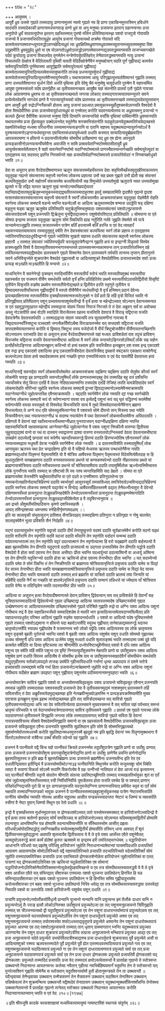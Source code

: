 +++
title = "२८"

+++
आयुष्यम् ।  
आयुर्वै ध्रुव उत्तमो गृह्यते तस्मादायुः प्राणानामुत्तमं नवमो गृह्यते नव हि प्राणा एकाकिनमुत्तरस्मिन् हविर्धाने सादयति तस्मादेकाकी प्राणानामर्धभागवाङ् प्राणो ध्रुवं वा अनु मनुष्याः प्रजायन्त इतरान् ग्रहानन्वन्याः प्रजा अनुपोप्ते ध्रुवँ सादयत्युपोप्त इतरान् ग्रहाँस्तस्मात् पुरुषो माँसेन प्रतितिष्ठत्यस्थ्ना पशवो राजपुत्रो गोपायति राजन्यो वै प्रजानामधिपतिरायुर्ध्रुव आयुरेव प्रजानां गोपायत्यथो क्षत्रमेव गोपायते यदि कामयेतावगतमपरुन्ध्युरपरुद्धोऽवगच्छेदित्यध्रुवं त्वा ध्रुवक्षितिमध्रुवाणामध्रुवतममच्युतानामच्युततमममुष्या विश उदूहामीति ध्रुवमुदूहेद् ध्रुवो वा एष योऽवगतोऽध्रुवोऽपरुद्धोऽवगतमेवापरुणद्य्उपरुद्धमवगमयति ताजग्व्यवगच्छेते यदेवं कुर्यादायुः प्रजानां विचालयेत् तृणमेतेन मन्त्रेणोपर्युपर्यतिहरेत् तेनैवापरुद्धमवगमयति नायुः प्रजानां विचालयति देवक्षेत्रं वै वेदिरेतावती पृथिवी यावती वेदिर्देवक्षेत्रेणैवैनं मनुष्यक्षेत्रान् वदति पूर्णं गृह्णीयाद्यं कामयेत सर्वमायुरियादिति पूर्णमेवास्मा आयुर्गृह्णाति सर्वमायुरेत्यल्पं गृह्णीयाद्यं कामयेताल्पमायुरियादित्यल्पमेवास्यायुष्करोति ताजक् प्रधन्वत्युपर्युपार्धं गृह्णीयाद्यं कामयेतोत्तरमायुरियादित्युत्तरमेवैनमायुर्गमयति॥ यथारूपमस्मा आयुः परिगृह्णात्युभयतोवैश्वानरं गृह्णाति तस्मात् प्राणा उभयतोवैश्वानरा मूर्धानं दिवो अरतिं पृथिव्या इति देवेषु चैवं मनुष्येषु चायुर्दधाति पुरुषेण वै यज्ञस्संमित आयुषा पुरुषस्संततो यदेष प्रातर्गृहीत आ तृतीयसवनाच्छय आयुषैव यज्ञं संतनोति प्रातर्वा एतौ गृह्येते गायत्र्या लोक आग्रायणश्च ध्रुवश्च ता आ तृतीयसवनाच्छयाते जगत्या लोकात् तस्माद्गायत्र्ययातयाम्न्युत्तरे सवने प्रत्येत्येतदेवाभि भागधेयं प्राणो वै गायत्र्यायुर्रुययवो यदेष प्रातस्सन्न आ तृतीयसवनाच्छये तस्माद्यावदेवायुस्तावान् प्राण आयुर्वै ध्रुवो रुद्रोऽग्निर्नैकाकी होतव्य आयुः प्रजानां प्रदध्यात् प्रमायुकास्स्युर्होतुश्चमसेऽवनयति वैश्वदेवो वै होता वैश्वदेवीरिमाः प्रजाः प्रजास्वेवायुर्दधात्यध्रुवं वा एनमेतत् करोति यदवनयत्येतस्य वा अध्रुवत्वमनु प्रजाभ्यो न कल्पते दृँहन्तां दैवीविंशः कल्पन्तां मनुष्या दिवि दिव्यानि सन्त्वन्तरिक्षे वयाँसि पृथिव्यां पार्थिवानीति ध्रुवमवनयति यथायतनमेव प्रजा दृँहत्याहूत उक्थेऽवनयेत् स्तुतेनैव शस्त्रमभिसंतनोति यदाहूतेऽवनयेदुक्थमतिरेचयेद्यच्छस्ते ग्रहमतिरेचयेद्या मध्यमा परिधानीया तस्यामवनयत्यङ्गानि वा एतानि यज्ञस्य यदुक्थामदान्यायुर्रुानवोऽर्धं वै पुरुषस्यात्मनोऽङ्गान्यर्धमायुरन्ता एवाभितस्संधायायुर्मध्यतो दधाति कस्मात् सत्यादित्याहुर्ब्रह्मवादिन आपस्त्वरमाणा न क्षीयन्ते न प्रदत्यन्तीत्येतमेव सोमपीथं प्रतीक्षमाणा यद् ध्रुव एष ह्येना अपनुदते प्रत्यङ्ङासीनोऽवनयत्यन्वीपमेवैना अवार्जति न सामि प्रस्रावयेताग्निष्टोममेवासीतायुर्वै ध्रुव आयुर्व्यवस्रावयेतैतावान् वै यज्ञो यावानेवाग्निष्टोमो यदाग्निष्टोममास्ते प्राणस्यैवास्यान्तर्गच्छति सर्वमायुरेत्युदरं वा एतद्यज्ञस्य यत् सदस्तद् द्रवन्ति निस्सर्पन्तो यज्ञः प्रजापतिर्यदाग्निष्टोममास्ते प्रजापतेरेवोदरं न रिणक्त्यक्षोधुको भवति ॥१॥  
  
देवा वा असुरान् हत्वा वैरदेयादीषमाणास्त ऋतून संवत्सरममोहयँस्तस्य देवाः क्लृप्तिमैच्छँस्तमृतुग्रहैरेवाकल्पयन् यदृतुग्रहा गह्यन्ते संवत्सरस्य क्लृप्त्यै स्वर्गस्य लोकस्य प्रज्ञात्या उभौ सह प्रथम गृह्णाते उभौ ह्येतौ सह संवत्सरं कल्पयितुमुपप्रेत उभौ सहोत्तमँ संवत्सरमेव कल्पयित्वोभौ सह विमुच्येते उभयतोमुखे ऋतुपात्रे भवत उभयतोमुखा ह्यृतवो न हि तद्विद यतरत ऋतूनां मुखं नान्योऽन्यमभिप्रपद्येयातां यदभिप्रपद्येयातामृतुर्ऋतुमभ्यायुकस्स्याद्यद्व्यतीतस्तस्मादाहुरश्वा इवर्तू समघ्रातामिति द्वादशैते गृह्यन्ते द्वादश मासास्संवत्सरस्संवत्सरस्य क्लृप्त्यै संवत्सरो वै स्वर्गों लोकस्तस्यैत आक्रमास्संक्रमा यदृतुग्रहा रोहमेवैतै रोहति स्वर्गस्य लोकस्य समष्ट्यै षडन्ये भवन्ति षडन्येऽसौ वा आदित्य ऋतुस्तस्मादेष षण्मास उदड्डेति षड् दक्षिणा षडृतुना षड्वा ऋतुव ऋतुष्वेव प्रतितिष्ठति चतुर्ऋतुभिश्चतुष्पादाः पशवस्संवत्सरं पशवोऽनुप्रजायन्ते संवत्सरादेवास्मै पशून् प्रजनयति द्विर्ऋतुना पुनर्द्विपाद्यजमानः पशुष्वेवोपरिष्टात् प्रतितिष्ठति ॥ सोमपाना वा एते सोमपा इन्द्रस्य सजाता यदृतुग्रहा ऋतुना सोमं पिबत्विति ह्याह नर्तुरिति नर्तवे जुह्वति तेषामेते स्वे पात्रे याभ्यामेनाञ्जुह्वति तस्मात् सजातस्स्वेन पात्रेण बलिँ हरत्यास्मै बलिँ हरन्ति य एवं वेद व्यवहारँ भक्षयन्त्ययातयामत्वाय तस्मादृतुमृतुं वर्षति तेन देवास्संवत्सरं कल्पयित्वा स्वर्गं लोकं प्रज्ञाय त एतद्यज्ञस्य ज्योतिरुपरिष्टाददधुर्यदैन्द्राग्नो गृह्यते ज्योतिरेव मुखतो यज्ञस्य दधाति संवत्सरस्य क्लृप्त्यै स्वर्गस्य लोकस्य प्रज्ञात्यै ॥ तस्मात् संवत्सरं ज्योतिरुपर्युपरि चरत्यृतुपात्रेणैन्द्राग्नं गृह्णाति क्षत्रं वा इन्द्राग्नी विडृतवो विश्येव क्षत्रमध्यूहति विश्वे वै देवास्तृतीयसवनभागास्सन्तस्ते प्रातस्सवनमभ्यकामयन्त तान् प्रजापतिरेतस्मिन् ग्रहे तर्पयितव्यानपश्यद्यद्वैश्वदेवः प्रातस्सवने गृह्यते विश्वानेव देवान् प्रातस्सवने तर्पयति तानस्य तृप्तान् प्रीतानुत्तरे सवने अभिविसृज्येते शुक्रपात्रेण वैश्वदेवं गृह्णात्यसौ वा आदित्यश्शुक्रो वैश्वदेवीरिमाः प्रजास्तस्मादेष सर्वाः प्रजाः प्रत्यङ् मा३म्प्रति मा३म्प्रतीति हि मन्यन्ते ॥२॥  
  
माध्यन्दिनेन वै सवनेनेन्द्रो वृत्रमहन् मरुद्भिर्वीर्येण मरुत्वतीयँ स्तोत्रं भवति मरुत्वतीयमुक्थं मरुत्वतीया ग्रहास्सर्वत एव यजमानं वीर्येण समर्धयति सर्वतो वृत्रँ हन्ति प्रतिहितिरेव प्रथमो मरुत्वतीयोऽपायतिर्द्वितीयो विसृष्टिं तृतीयेन विसृजति वज्रमेव प्रथमेन मरुत्वतीयेनोद्यच्छते प्र द्वितीयेन हरति स्तृणुते तृतीयेन यं द्विष्यादमरुत्वतीयाँस्तस्य गृह्णीयाद्वीर्यं वै मरुतो वीर्येणैवैनं व्यर्धयतीन्द्रो वै वृत्रँ हनिष्यन् प्रदानं देवेभ्यः प्रायच्छदक्षिणास्स मरुत्वतीयैरेव वृत्रमहँस्तस्मान्मरुत्वतेऽनूक्ते न देयँ हतो हि तर्हि वृत्रो विजितं भवति नो प्रतिगृह्णीयात् प्रतिष्ठितान् पशून् प्रच्यावयत्यपशुर्भवतीन्द्रो वै वृत्रँ हत्वा स महेन्द्रोऽभवत् सोऽन्यान् देवानत्यमन्यत स एतं ग्रहमुद्धारमुदहरत महेन्द्रीयं तस्माद्राजा संग्रामं जित्वा निराजं निरजते ते तं देवा अब्रुवन् सर्वं वा अवोचथा अस्तु नोऽत्रापीति कथं वोऽपि स्यादिति विराजैतस्य ग्रहस्य यजत्विति देवपात्रं वै विराड् यद्विराजा यजति देवपात्रेणैव देवतास्तर्पयति ॥ तस्माद्यद्राजा संग्रामं जयत्यपि तत्र सूतग्रामणीनां गायत्र्या वै त्रिवृदायतनवाँस्त्रिष्टुभा पञ्चदशो जगत्यैकविँशोऽथैषा विराडायतनमेव यत् सप्तदशो यद्विराजा यजति सप्तदशमेवायतनवन्तं करोति यं द्विष्यात् त्रिष्टुभा तस्य यजेदोजो वै वीर्यं त्रिष्टुबोजसैवैनं वीर्येणायतनाच्छिनत्ति सोऽनायतनः पराभवति देवा वा असुरान् हत्वा वैरदेयादीषमाणास्ते यज्ञं मध्यतः प्राविशन्नेतां वाव तदृचं प्राविशन् विराजमेव यद्विराजा यजति देवतानामभीष्ट्या आदित्या वै स्वर्गं लोकं यन्तस्तेऽङ्गिरसोऽस्मिल्ँ लोके सह यज्ञेन प्रत्यौहँस्तेऽङ्गिरस आदित्यानब्रुवन् कतिभ्यो वो हव्यं वक्ष्याम इति त्रयस्त्रिँशत इत्यब्रुवन् दश वसव इन्द्र एकादशो दश रुद्रा इन्द्र एकादशो दशादित्या इन्द्र एकादशस्त्रिँशदेता देवतास्त्रिँशद् द्व्यक्षरो वषट्कार एकाक्षरा वाक्तेनैन्द्रं कल्पन्तेऽस्य देवता हव्ये यथादेवतमस्य हव्यं गच्छति वृणत एनमार्त्विज्याय य एवं वेद यावतीर्हि देवतास्ता हव्यं गमयति ॥३॥  
   
माध्यन्दिनाद्वै सवनाद्देवा स्वर्गं लोकमायँस्तेषामेत आक्रमास्संक्रमा यद्दक्षिणा यद्दक्षिणा ददाति सेतुमेव कीर्त्वा स्वर्गं लोकमेति यावद्वा इह प्राणद्ददाति तावन्तोऽमुष्मिल्ँ लोके प्राणास्तस्माद्बहु देयं तस्मादिह बहु दत्तं प्रशँसन्ति ज्यायाँसमेत्र सेतुं किरत एतर्हि वै देवता नेदिष्ठान्न्यानमन्ति तस्मादेष एतर्हि तेजिष्ठं तपति यावन्नेदिष्ठादेव स्वर्गं लोकमारोहति सौरीभ्यां जुहोति स्वर्गस्य लोकस्य समष्ट्यै द्वाभ्यां द्विपाद्यजमानोऽस्यामेवैनमाक्रामयति यदाग्नेय्याग्नीधे जुहोत्यन्तरिक्ष एवैनमाक्रामयति । यद्ददाति स्वर्गमेवैनं लोकं गमयति द्यां गच्छ स्वर्गच्छेति स्वर्गस्य लोकस्य समष्ट्यै रूपं वो रूपेणाभ्यागां वयसा वय इत्येतद्वै पशूनां रूपं यद् घृतं यद्धिरण्यं रूपमेवैषां रूपेणाभ्येति वयसा वयस्तुथो वो विश्ववेदा विभजत्विति सत्यं वै तुथो विश्ववेदास्सत्येनैवैनान् ब्रह्मणा विभजत्येतत् ते अग्ने राध एति सोमच्युतमित्याग्नेया वै पशवस्ते सोमे दीयन्ते तान् मित्रस्य पथा नयेति मित्रस्यैवैनान् पथा नयत्यन्तराग्नीध्रं च सदश्च नयत्येतेन वै पथा देवास्स्वर्गं लोकमायँस्तमेवैना अपिपादयति । दक्षिणतो वै देवानां यज्ञं रक्षाँस्यभ्यजयँस्तमाग्नीध्रात् पुनरपाजयन् यदाग्नीध्राद्दक्षिणा दक्षिणा नयन्ति यज्ञस्याभिजित्यै रक्षसामपहत्या आग्नेय्याग्नीध्रे जुहोत्याग्नेया वै पशवः पशूनां निष्क्रीत्यै वारुण्या द्वितीयया जुहुयाद्यद्यश्वं वानो वा रथं वा दास्यन् स्याद्वारुणा ह्यश्वा वारुणा वनस्पतयोऽग्निस्सर्वा देवता देवतानामभीष्ट्या उपबर्हणं ददात्येतद्वै छन्दसां रूपं रूपेणैव च्छन्दाँस्यवरुन्द्धे हिरण्यं ददाति हिरण्यज्योतिष एवैनास्स्वर्गं लोकं गमयत्यस्मद्राता मधुमती देवत्रा गच्छेति स्वर्गमेवैना लोकं गमयति । प्र दातारमाविशेति तस्मादमुष्मिल्ँ लोक आगामुका ऋतस्य पथा प्रेत चन्द्रदक्षिणा इति यो वै यज्ञियो मेध्यस्स ऋतस्य पन्थास्तेनैवैना नयति ब्राह्मणमद्यर्ध्यासं पितृमन्तं पैतृमत्यमिति यो वै श्रोत्रिय आर्षेयस्स पितृमान् पैतृमत्यस्तं विदेयमित्येवैतदाह स हि सुधातुदक्षिणो यामब्राह्मणाय ददाति वनस्पतयस्तया प्रथन्ते यां कण्वकश्यपेभ्यो ददाति नीहारस्तया प्रथते यां ब्राह्मणायाश्रोत्रियाय ददाति मरीचयस्तया प्रथन्ते याँ श्रोत्रियायार्षेयाय ददाति तयामुष्मिँलोक ऋध्नोत्यस्मिँश्चास्य लोके पुनर्भोगाय भवति तस्मात् स एवैष्टव्यो वि स्वः पश्य व्यन्तरिक्षमिति सदः प्रेक्षते । सोमपा वा एते ब्राह्मणास्तेषां तेजस्वीनि चक्षूँष्यरातीयन्ति वा एते ददते त एनमीश्वराः प्रतिनुदस्तेभ्य एव नमस्करोत्यप्रतिनोदायात्रिहिरण्यं ददाति स्वर्भानुर्वा आसुरस्सूर्यं तमसाविध्यत् तमत्रिरेवाग्रेऽन्वविन्दद्यदत्रिहिरण्यं ददाति स्वर्गस्य लोकस्य समष्ट्यै यद्यात्रेयं न विन्देद्य आर्षेयस्सँहितस्तस्मै दद्यात् तेनैवर्ध्नोत्यसुरा वै देवेभ्यो दक्षिणामनयँस्तां प्रत्यनुदन्त तेऽब्रुवन्नस्निहदेषेति तेभ्योऽपरामनयँस्तां प्रत्यनुदन्त तेऽब्रुवन्नृम्णमेषागादिति तेभ्योऽपरामनयँस्तां प्रत्यनुदन्त तेऽब्रुवन्नद्राप्सीदेषेत्येता ह वै तदृषिरभ्यनूवाच ॥  
अव द्रप्सो अँशुमतीमतिष्ठदियानः कृष्णो दशभिस्सहस्रैः ।  
आवत् तमिन्द्रश्शच्या धमन्तमप स्नेहितीर्नृमणामदध्राम् ।।  
इति सा सालावृकी संभूयासुरान् प्राविशत् सैनान्निरदहत् तस्माद्दक्षिणा प्रतिनुत्ता न प्रतिगृह्या न गोषु चालयेत् सालावृक्येवैनं भूत्वा प्रविशति सैनं निर्दहति ॥४॥  
  
यद्गां ददात्यायुस्तेन स्पृणोति यद्वासो ददाति दीर्घं तेनायुष्कुरुते यदश्वं ददाति सूर्यभ्राजमेवैनं करोति यदनो यद्रथं ददाति शरीराणि तेन स्पृणोति यदविं यदजां ददाति माँसानि तेन स्पृणोति यदोदनं यन्मन्थं ददाति यदेवास्यान्तरात्मं तत् तेन स्पृणोति यद्वरं ददात्यात्मानं तेन स्पृणोत्यात्मा हि वरो यद्ब्रह्मणे ददाति बार्हस्पत्यो वै ब्रह्मा बृहस्पतिमेव तेन प्रीणाति यदुद्गात्रे ददाति प्राजापत्यो वा उद्गाता प्रजापतिमेव तेन प्रीणाति यद्धोत्रे ददाति वैश्वदेवो वै होता सर्वा एवास्य तेन देवता अभीष्टाः प्रीता भवन्ति यदध्वर्युभ्यां ददात्याश्विनौ वा अध्वर्यू अश्विना एव तेन प्रीणाति यदृत्विग्भ्यो ददाति होत्रा चा ऋत्विजो होत्रा एवास्य तेनाभीष्टाः प्रीता भवन्ति ॥ यत् सदस्येभ्यो ददाति यमेव ते सोमं पिबन्ति तं तेन निष्क्रीणाति यां ब्राह्मणाय श्रोत्रियायानृत्विजे प्रसृप्ताय ददाति यामेव स विद्यां वेद सास्य तेनाभीष्टा प्रीता भवति यामब्राह्मणायाश्रोत्रियायानृत्विजे प्रसृप्ताय ददाति यामेव स विद्यां वेद सास्य तेनाभीष्टा प्रीता भवति यामकामो ददाति तस्मात् क्षत्रं ब्रह्मात्ति यां याचितो ददाति भ्रातव्यं तया जिन्वति यां बहिर्वेदि ददाति नैनँ सा गच्छति यां ज्ञातयेऽनृत्विजे प्रसृप्ताय ददाति पाप्मानं तन्निधत्ते यां ज्येष्ठाय याँ श्रोत्रियाय ददाति येनैव स तदिन्द्रियेण भवति तदस्याभीष्टं प्रीतं भवति ॥५॥  
  
आदित्या वा असुरान् हत्वा वैरदेयादीषमाणास्ते देवान् प्राविशन् द्विदेवत्यान् वाव तत् प्राविशन्नेते हि देवानाँ सह भूयिष्ठास्तस्मादादित्यो द्विदेवत्येभ्यो गृह्यत उच्छिष्टाद्वा आदित्या जातास्तस्मादेष उच्छिष्टस्सोमो गृह्यत उच्छेषणभागा वा आदित्यास्तस्मादेष उच्छिष्टस्सोमो गृह्यते परिश्रिते गृह्णाति रुद्रो वा अग्निः पशव आदित्यः पशूनां गोपीथाय रुद्रं वै देवा यज्ञान्निरभजँस्ते समवादिशन्नेष ते मातरि भाग इत्यादित्यान्तमेतावदागमयित्यैतत् प्रति यज्ञादन्तरदधुर्यत् परिश्रत आदित्यं गृह्णाति रुद्रमेव यज्ञादन्तर्दधाति ॥ पशवो वा आदित्यो यदेष भूयिष्ठस्सोमो गृह्यते तस्मात् पशवोऽद्यमाना न क्षीयन्ते यदा बहवोऽन्तर्वेदि स्युरथ गृह्णीयात् तानेवान्नाद्यमवरुन्द्धे यदास्य भ्रातृव्योऽन्तर्वेदि स्यादथ गृह्णीयादेष वै यजमानस्य स्वो लोको यद्वेदिः पशव आदित्यस्स्व एव लोके भ्रातृव्यस्य पशून वृङ्क्ते बृहतीः पुरोरुचो भवन्ति पशवो वै बृहतीः पशव आदित्यः पशुष्वेव पशून् दधाति सोममग्रे गृह्णात्यथ दध्यथ सोममूर्ग्वै दधि पशव आदित्य ऊर्जमेव पशुषु मध्यतो दधाति शृतातङ्क्यं भवति तस्मादामा पक्वं दुहे यदि कामयेत वर्षेदिति या दिव्या वृष्टिस्तया त्वा श्रीणामीति दध्नोपरिष्टाच्छ्रीणीयात् पशवो वै दधि पशव आदित्यः पशुभ्य एव वर्षति यर्हि वर्षति पशुभ्य एव वृष्टिं निनयत्युपाँशुसवनेन मेक्षयति प्राणो वा उपाँशुसवनः पशव आदित्यः पशुष्वेव प्राणं दधाति विवस्व आदित्यैष ते सोमपीथ इत्येष वाव स उपाँशुसवनस्साक्षादेवैनँ सोमपीथेन समर्धयति यद्युद्गृहीतस्य स्तोकोऽवपद्यते ताजक् प्रवर्षति गृहीत्वापिदधाति गर्भाणां धृत्या अप्रपादाय तं दशमे स्तोत्रे प्रच्यावयति तस्माद्दशमे मासि गर्भा हिताः प्रजायन्तेऽन्यत्रेक्षमाणो जुहोति रुद्रो वा अग्निः पशव आदित्यः पशूनां गोपीथाय यदीक्षेत ब्राह्मण उपद्रष्टा पशून् गृह्णीयात् पशूनामेव प्रदीयमानानामनुपद्रष्टा भवति ॥६॥  
  
अन्तर्यामपात्रेण सावित्रं गृह्णाति पशवो वा अन्तर्यामस्सवितृप्रसूताः पशवः प्रजायन्ते सवितृप्रसूत एवैनान् प्रजनयति तमसन्नं जुहोति तस्मादसन्नाः पशवस्सददि प्रजायन्ते देवा वै तृतीयसवनमुद्यमं नाशक्नुवन् प्रातस्सवने तर्हि सवितासीत् तं देवा अब्रुवँस्त्वयेदमुद्यच्छामहा इति नेत्यब्रवीन्मुख्योऽहमस्मि न प्रत्यङ्ङपक्रमिष्यामीति मुख्य एवात्रास इत्यब्रुवन् मुख्य इहाथ त्वयोद्यच्छामहा इति तत् सवित्रोदयच्छन्त यत् सावित्रो गृह्यते तृतीयसवनस्योद्यत्या अभि त्वा देव सवितरित्येतया प्रातस्सवने मुख्यस्समन्तं वै तत् सविता यज्ञं पर्यभवत् समन्तं भ्रातृव्यं परिभवति य एवं वेदान्तर्यामपात्रेणाग्रायणात् सावित्रं तृतीयसवने गृह्णाति ॥ प्रातर्वा एष गृह्यते गायत्र्या लोके यदाग्रायणस्तं तृतीयसवने विगृह्णाति जगत्या लोके तस्मादाग्रायणात् सावित्रो गृह्यते सविता हि देवानां गायत्रस्सावित्रस्य सँस्रावे वैश्वदेवमभिगृह्णाति समानो वा एष ग्रहस्संतत्यै वैश्वदेवीरिमाः प्रजास्सवितृप्रसूताः प्रजाः प्रजायन्ते सवितृप्रसूता एवैनाः प्रजनयति सुशर्मासि सुप्रतिष्ठान इति सोमे हि सोममभिगृह्णात्यथो सुशर्माणमेवोत्तरमधरस्मै करोति सुप्रतिष्ठानमधरमुत्तरस्मै बृहदुक्षे नम इति बृहद्धि देवानां नमः पितॄणामुक्थभागा वै पितरोऽस्तोमभाजो यत्रैवैभ्य उक्थँ शँसति तदेभ्यो ग्रहं गृह्णाति ॥७॥  
  
प्रजननं वै पात्नीवतो यद्वै किंच यज्ञे पात्नीवतं क्रियते प्रजननमेव तदुपाँशुपात्रेण गृह्णाति प्राणो वा उपाँशुः प्राणात् प्रजाः प्रजायन्ते प्रजननायोपाँशुना प्रयन्त्युपाँशुपात्रेणोद्यन्ति प्राणो वा उपाँशुः प्राणेनैव प्रयन्ति प्राणेनोद्यन्ति बृहस्पतिसुतस्य त इति ब्रह्म वै बृहस्पतिर्ब्रह्मणः प्रजाः प्रजायन्ते ब्रह्मणैवैनाः प्रजनयतीन्द इति रेत एव दधातीन्द्रियावत इतीन्द्रियं वै प्रजास्सोमपीथोऽग्ना३इ पत्नीवानिति मिथुनमेव करोति सजूस्त्वष्ट्रा सोमं पिबेति त्वष्टा वै रूपाणां विकर्ता सोऽस्मै रूपाणि विकरोत्येष वै ग्रहः पत्नीभ्यो नातिष्ठत तं देवा आज्यं वज्रं कृत्वाघ्नन् यत् पात्नीवतँ श्रीणाति स्तृत्यै संपातेन श्रीणाति संतत्या उपरिष्टाच्छ्रीणाति तस्मात् स्त्र्यखलतिर्भावुका शृतं वा एतँ सोमं जुहोत्यशृतानितराँस्तस्मात् स्त्री निर्वीर्यानिर्वीर्यः पुमान्नैतस्य होता यजति पश्चेव हि स पश्चात् प्राणान् परिहरेदग्निद्यजति पुरो हि स पुरः प्राणान्नानुयजति यदनुयजेदग्निना प्राणानन्तरियात् प्रमीयेत स्तृतं वा एतँ सोमं भक्षयति तस्मादग्नित्पण्डको भावुकः प्रजननं वै पात्नीवतस्तस्माद्बहुपशुर्भावुकस्सह पात्रेण नेष्टारमभिसर्पति पत्नीरेव सोमपीथं गमयति नोपस्थ आसीत यदुपस्थ आसीत पण्डकस्स्यादन्तरा नेष्टारं च धिष्ण्यं च व्यवसर्पति स्त्रीणां वै नेष्टा पुमान् धिष्ण्यो मिथुन एव रेतो दधाति ॥८॥  
  
इन्द्रो वै वृत्रमहँस्तस्य मूर्धानमुदरुजत् स द्रोणकलशोऽभवत् ततो यस्सोमस्समस्रवत् स हारियोजनोऽभवदिन्द्रो वै वृत्रँ हत्वा तस्य क्लोम्नो हृदयात् सोमँ समसिञ्चत् स हारियोजनोऽभवत् सोऽमन्यत यदिममशृतमद्वितीयँ होष्यामि तदन्वसुरा आभविष्यन्ति यन्न होष्यामि तदन्वाभविष्यन्तीति स सँस्थितस्सोम आसीत् प्रहृताः परिधयोऽथोपोदतिष्ठद्धोतुं तमग्निरब्रवीन्न मय्येतमशृतमद्वितीयँ होष्यसीति तस्मिन् धाना आवपत् तँ शृतं द्वितीयवन्तमजुहोद्यद्धाना आवपति शृतत्वायैव द्वितीयत्वाय ये वै ते वृत्रे पशव आसँस्त एवैते पशूनेवैतत् कामदुघोऽवरुन्द्धे कामं कामँ ह्येतेषां कुरुत ऋक्सामे वा इन्द्रस्य हरी तयोरेतद्भागधेयम् ॥ यद्धारियोजन आधानानि परिधयो यत् प्रहृतेषु परिधिषु हारियोजनं जुहोति निराधानाभ्यामेवाभ्यां घासमपिदधाति प्रजापतिर्वा आग्रायण आग्रायणादेष सोमोऽतिरिच्यते यद्वै यज्ञस्यातिरिच्यते प्रजापतिं तदभ्यतिरिच्यते यदेतमतिरिक्तँ सोमं जुहोति तस्मादयमतिरिक्तः प्रजापतिः प्रजा एवाभिवपते द्रोणकलशेनोन्नेता हारियोजनं जुहोत्यतिरिक्तं वा एतत् पात्राणां यद् द्रोणकलशोऽतिरिक्त एष ऋत्विजां यदुन्नेतातिरिक्त एष सोमानां यद्धारियोजनोऽतिरिक्तेनैवातिरिक्तमाप्नोत्युन्नेतर्युपहवमिच्छन्ते य एव तत्र सोमपीथस्तस्यावरुद्ध्यै ये वै ते वृत्रे पशव आसँस्त एवैते यत् संभिन्द्यात् सँशारुका एनमल्पाः पशवो भुञ्जन्त उपतिष्ठेरन् हिनस्ति हि यन्न संभिन्द्यादसँशारुका एनं बहवः पशवो भुञ्जन्त उपतिष्ठेरन् न हि हिनस्ति समिव गृह्णीयादुभयमेव करोत्यसँशारुका एनं बहवः पशवो भुञ्जन्त उपतिष्ठन्ते निरिव धयेद्य एव तत्र सोमपीथस्तस्यावरुद्ध्या उत्तरवेद्यां निवपति पशवो वा उत्तरवेदिः पशवो हारियोजनीः पशुष्वेव पशून् दधाति ॥९॥  
  
पात्राणि प्रयुज्यन्तेऽनयोर्लोकयोर्विधृत्यै प्रान्यानि युज्यन्ते नान्यानि यानि प्रयुज्यन्त इमं तैर्लोकं दाधार यानि न प्रयुज्यन्तेऽमुं तैः पराङ् ह्यसौ लोकोऽनिरुक्त उपाँशुपात्रं प्रयुज्यतेऽजा एव तत् पशूनामनुप्रजायन्ते त्रिर्विगृह्णाति तस्मात् सा त्रीञ्जनयत्यथो द्वौ यदुपाँशुपात्रं प्रयुज्यतेऽजा एव तेन पशूनां दाधारान्तर्यामपात्रं प्रयुज्यतेऽवय एव तत् पशूनामनुप्रजायन्ते यदन्तर्यामपात्रं प्रयुज्यतेऽवीरेव तेन पशूनां दाधारर्तुपात्रे प्रयुज्येते अश्वा एव तत् पशूनामनुप्रजायन्ते तस्मात् तयोरश्वस्येव शफोऽधस्ताद्यदृतुपात्रे प्रयुज्येते अश्वानेव तेन पशूनां दाधारोक्थ्यपात्रं प्रयुज्यत आरण्या एव तत् पशवोऽनुप्रजायन्ते तस्मात् तान् धृतान् ग्राममागतान् घ्नन्ति यदुक्थ्यपात्रं प्रयुज्यत आरण्यानेव तेन पशून् दाधार शुक्रपात्रं प्रयुज्यतेऽत्रीरेव तत्प्रजा अनुप्रजायन्ते मन्थिपात्रं प्रयुज्यत आद्या एव तत् प्रजा अनुप्रजायन्ते यदेते प्रयुज्येते उभयोरेवैतदत्रीश्चाद्याश्च प्रजा दाधारर्तुपात्रे शुक्रपात्रात् पूर्वे प्रयुज्येते असौ वा आदित्यश्शुक्रो रश्मय ऋतवस्तस्मादेते पूर्वे प्रयुज्येते पूर्वे ह्येत एतस्मादवरमादित्यपात्रं प्रयुज्यते गाव एव तत् पशूनामनुप्रजायन्ते यदादित्यपात्रं प्रयुज्यते गा एव तेन पशूनां दाधाराग्रायणपात्रं प्रयुज्यते सर्वा एव तत् प्रजा अनुप्रजायन्ते यदाग्रायणपात्रं प्रयुज्यते सर्वा एव तेन प्रजा दाधार द्रोणकलशः प्रयुज्यते प्रजापतिर्वै द्रोणकलशो यद् द्रोणकलश: प्रयुज्यते तस्मादिदं प्रजापतिः प्रजा वेद तस्मादयं क्षयोऽस्त्येतावन्तो वै प्रातर्ग्रहा गृह्यन्ते ते स्तोत्रवन्त उक्थवन्तो निदानवन्त आयतनवन्तः कर्तव्या नवैतान् गृहीत्वा नवभिर्बहिष्पवमानँ स्तुवन्ति तेन ते स्तोत्रवन्तो यत् पुनरेत्याश्विनं गृह्णाति सोमेनैव स स्तोत्रवान् यदुपाँश्वन्तर्यामौ हुतौ होतानुमन्त्रयते तेन ता उक्थवन्तौ ॥ यदैन्द्रवायवं तेनैन्द्रवायव उक्थवान् यन्मैत्रावरुणं तेन मैत्रावरुण उक्थवान् यदाश्विनं तेनाश्विन उक्थवान् यन्निष्केवल्यं तेन शुक्रमन्थिना उक्थवन्तौ यद्वैश्वदेवं तेनाग्रायण उक्थवान् यदुक्थान्युक्थशँसिनश्शँसन्ति तेनोक्थ्य उक्थवानेतावन्तो वै प्रातर्ग्रहा गृह्यन्ते तानेतत् स्तोत्रवत उक्थवतो निदानवत आयतनवतः करोति निदानवानायतनवान् भवति य एवं वेद ॥१०॥ [१९७७]  
  
॥ इति श्रीयजुषि काठके चरकशाखायां मध्यमिकायामायुष्यं नामाष्टाविंशं स्थानकं संपूर्णम् ॥२८॥